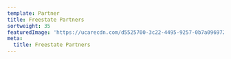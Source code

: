 ```yaml
---
template: Partner
title: Freestate Partners
sortweight: 35
featuredImage: 'https://ucarecdn.com/d5525700-3c22-4495-9257-0b7a09697226/'
meta:
  title: Freestate Partners
---
```


